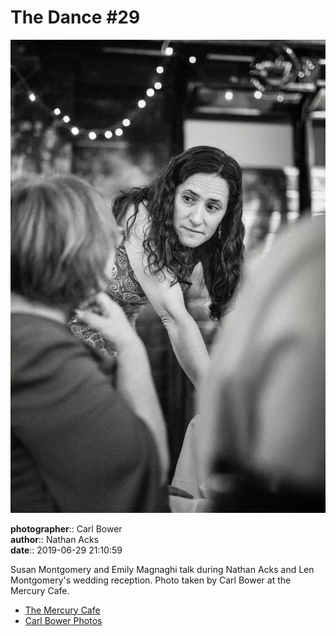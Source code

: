 # The Dance #29

![Susan Montgomery and Emily Magnaghi talk](assets/2019-06-29-set-4-the-dance-29.webp)

**photographer**:: Carl Bower  
**author**:: Nathan Acks  
**date**:: 2019-06-29 21:10:59

Susan Montgomery and Emily Magnaghi talk during Nathan Acks and Len Montgomery's wedding reception. Photo taken by Carl Bower at the Mercury Cafe.

* [The Mercury Cafe](http://mercurycafe.com)
* [Carl Bower Photos](https://carlbowerphotos.com)
